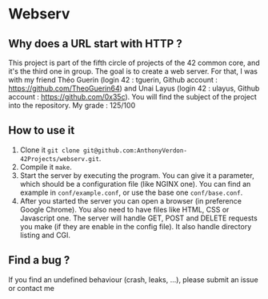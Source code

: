 # Webserv 

## Why does a URL start with HTTP ?

This project is part of the fifth circle of projects of the 42 common core, and it's the third one in group. The goal is to create a web server. For that, I was with my friend Théo Guerin (login 42 : tguerin, Github account : https://github.com/TheoGuerin64) and Unai Layus (login 42 : ulayus, Github account : https://github.com/0x35c). You will find the subject of the project into the repository. My grade : 125/100

## How to use it

1. Clone it `git clone git@github.com:AnthonyVerdon-42Projects/webserv.git`.
2. Compile it `make`.
3. Start the server by executing the program. You can give it a parameter, which should be a configuration file (like NGINX one). You can find an example in `conf/example.conf`, or use the base one  `conf/base.conf`.
4. After you started the server you can open a browser (in preference Google Chrome). You also need to have files like HTML, CSS or Javascript one. The server will handle GET, POST and DELETE requests you make (if they are enable in the config file). It also handle directory listing and CGI.

## Find a bug ?

If you find an undefined behaviour (crash, leaks, ...), please submit an issue or contact me
